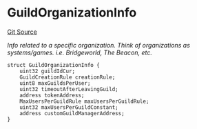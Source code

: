 # GuildOrganizationInfo
[Git Source](https://github.com/TreasureProject/spellcaster-facets/blob/35a5f7a33e5c726475104b88b7e2a468bb5aa2b7/src/interfaces/IGuildManager.sol)

*Info related to a specific organization. Think of organizations as systems/games. i.e. Bridgeworld, The Beacon, etc.*


```solidity
struct GuildOrganizationInfo {
    uint32 guildIdCur;
    GuildCreationRule creationRule;
    uint8 maxGuildsPerUser;
    uint32 timeoutAfterLeavingGuild;
    address tokenAddress;
    MaxUsersPerGuildRule maxUsersPerGuildRule;
    uint32 maxUsersPerGuildConstant;
    address customGuildManagerAddress;
}
```

